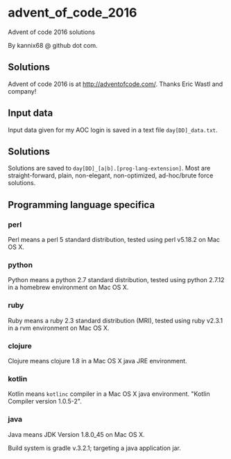 # advent_of_code_2016
Advent of code 2016 solutions

By kannix68 @ github dot com.

## Solutions

Advent of code 2016 is at <http://adventofcode.com/>.
Thanks Eric Wastl and company!

## Input data

Input data given for my AOC login is saved in a text file
`day[DD]_data.txt`.

## Solutions

Solutions are saved to `day[DD]_[a|b].[prog-lang-extension]`.
Most are straight-forward, plain, non-elegant, non-optimized, ad-hoc/brute
force solutions.

## Programming language specifica

### perl
Perl means a perl 5 standard distribution,
tested using perl v5.18.2 on Mac OS X.

### python
Python means a python 2.7 standard distribution,
tested using python 2.7.12 in a homebrew environment on Mac OS X.

### ruby
Ruby means a ruby 2.3 standard distribution (MRI),
tested using ruby v2.3.1 in a rvm environment on Mac OS X.

### clojure
Clojure means clojure 1.8 in a Mac OS X java JRE environment.

### kotlin
Kotlin means `kotlinc` compiler in a Mac OS X java environment.
"Kotlin Compiler version 1.0.5-2".

### java
Java means JDK Version 1.8.0_45 on Mac OS X.

Build system is gradle v.3.2.1; targeting a java application jar.
